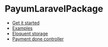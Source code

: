 # PayumLaravelPackage

* [Get it started](get-it-started.md)
* [Examples](examples.md)
* [Eloquent storage](eloquent_storage.md)
* [Payment done controller](payment_done_controller.md)
